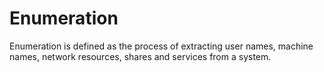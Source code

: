 # Enumeration

Enumeration is defined as the process of extracting user names, machine names, network resources, shares and services from a system.
